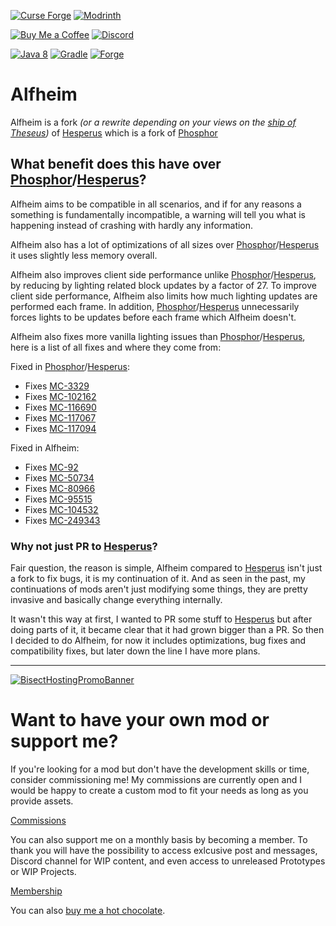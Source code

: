 [![Curse Forge](https://cdn.jsdelivr.net/npm/@intergrav/devins-badges@3/assets/cozy/available/curseforge_vector.svg)](https://www.curseforge.com/minecraft/mc-mods/alfheim-lighting-engine)
[![Modrinth](https://cdn.jsdelivr.net/npm/@intergrav/devins-badges@3/assets/cozy/available/modrinth_vector.svg)](https://modrinth.com/mod/alfheim-lighting-engine)

[![Buy Me a Coffee](https://cdn.jsdelivr.net/npm/@intergrav/devins-badges@3/assets/cozy/donate/buymeacoffee-singular_vector.svg)](https://www.buymeacoffee.com/desoroxxx)
[![Discord](https://cdn.jsdelivr.net/npm/@intergrav/devins-badges@3/assets/cozy/social/discord-plural_vector.svg)](https://discord.gg/hKpUYx7VwS)

[![Java 8](https://cdn.jsdelivr.net/npm/@intergrav/devins-badges@3/assets/cozy/built-with/java8_vector.svg)](https://adoptium.net/temurin/releases/?version=8)
[![Gradle](https://cdn.jsdelivr.net/npm/@intergrav/devins-badges@3/assets/cozy/built-with/gradle_vector.svg)](https://gradle.org/)
[![Forge](https://cdn.jsdelivr.net/npm/@intergrav/devins-badges@3/assets/cozy/supported/forge_vector.svg)](http://files.minecraftforge.net/maven/net/minecraftforge/forge/index_1.12.2.html)

# Alfheim

Alfheim is a fork *(or a rewrite depending on your views on the [ship of Theseus](https://en.wikipedia.org/wiki/Ship_of_Theseus))* of [Hesperus] which is a fork of [Phosphor]

## What benefit does this have over [Phosphor]/[Hesperus]?

Alfheim aims to be compatible in all scenarios, and if for any reasons a something is fundamentally incompatible, a warning will tell you what is happening instead of crashing with hardly any information.

Alfheim also has a lot of optimizations of all sizes over [Phosphor]/[Hesperus] it uses slightly less memory overall.

Alfheim also improves client side performance unlike [Phosphor]/[Hesperus], by reducing by lighting related block updates by a factor of 27.
To improve client side performance, Alfheim also limits how much lighting updates are performed each frame.
In addition, [Phosphor]/[Hesperus] unnecessarily forces lights to be updates before each frame which Alfheim doesn't.

Alfheim also fixes more vanilla lighting issues than [Phosphor]/[Hesperus], here is a list of all fixes and where they come from:

Fixed in [Phosphor]/[Hesperus]:
- Fixes [MC-3329](https://bugs.mojang.com/browse/MC-3329)
- Fixes [MC-102162](https://bugs.mojang.com/browse/MC-102162)
- Fixes [MC-116690](https://bugs.mojang.com/browse/MC-116690)
- Fixes [MC-117067](https://bugs.mojang.com/browse/MC-117067)
- Fixes [MC-117094](https://bugs.mojang.com/browse/MC-117094)

Fixed in Alfheim:
- Fixes [MC-92](https://bugs.mojang.com/browse/MC-92)
- Fixes [MC-50734](https://bugs.mojang.com/browse/MC-50734)
- Fixes [MC-80966](https://bugs.mojang.com/browse/MC-80966)
- Fixes [MC-95515](https://bugs.mojang.com/browse/MC-95515)
- Fixes [MC-104532](https://bugs.mojang.com/browse/MC-104532)
- Fixes [MC-249343](https://bugs.mojang.com/browse/MC-249343)

### Why not just PR to [Hesperus]? 

Fair question, the reason is simple, Alfheim compared to [Hesperus] isn't just a fork to fix bugs, it is my continuation of it.
And as seen in the past, my continuations of mods aren't just modifying some things, they are pretty invasive and basically change everything internally.

It wasn't this way at first, I wanted to PR some stuff to [Hesperus] but after doing parts of it, it became clear that it had grown bigger than a PR.
So then I decided to do Alfheim, for now it includes optimizations, bug fixes and compatibility fixes, but later down the line I have more plans.

[Hesperus]: https://www.curseforge.com/minecraft/mc-mods/hesperus
[Phosphor]: https://www.curseforge.com/minecraft/mc-mods/phosphor-forge

---

[![BisectHostingPromoBanner](https://www.bisecthosting.com/partners/custom-banners/d410513a-9aee-467a-96eb-88eb0976af9d.webp)](https://bisecthosting.com/Desoroxxx?r=Alfheim+GitHub)

# Want to have your own mod or support me?

If you're looking for a mod but don't have the development skills or time, consider commissioning me!
My commissions are currently open and I would be happy to create a custom mod to fit your needs as long as you provide assets.

[Commissions]

You can also support me on a monthly basis by becoming a member.
To thank you will have the possibility to access exlcusive post and messages, Discord channel for WIP content, and even access to unreleased Prototypes or WIP Projects.

[Membership]

You can also [buy me a hot chocolate].

[Commissions]: https://www.buymeacoffee.com/desoroxxx/commissions
[Membership]: https://www.buymeacoffee.com/desoroxxx/membership
[buy me a hot chocolate]: https://www.buymeacoffee.com/desoroxxx
